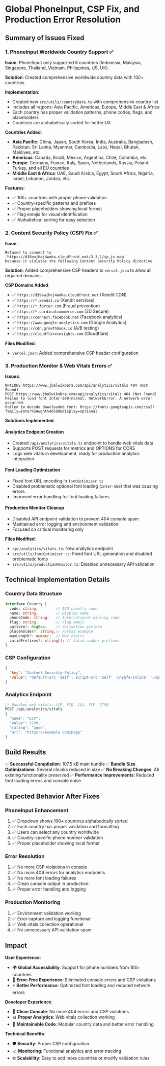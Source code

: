 # Global PhoneInput, CSP Fix, and Production Error Resolution

## Summary of Issues Fixed

### 1. **PhoneInput Worldwide Country Support** ✅
**Issue**: PhoneInput only supported 8 countries (Indonesia, Malaysia, Singapore, Thailand, Vietnam, Philippines, US, UK).

**Solution**: Created comprehensive worldwide country data with 100+ countries.

**Implementation**:
- Created new `src/utils/countryData.ts` with comprehensive country list
- Includes all regions: Asia Pacific, Americas, Europe, Middle East & Africa
- Each country has proper validation patterns, phone codes, flags, and placeholders
- Countries are alphabetically sorted for better UX

**Countries Added**:
- **Asia Pacific**: China, Japan, South Korea, India, Australia, Bangladesh, Pakistan, Sri Lanka, Myanmar, Cambodia, Laos, Nepal, Bhutan, Maldives, etc.
- **Americas**: Canada, Brazil, Mexico, Argentina, Chile, Colombia, etc.
- **Europe**: Germany, France, Italy, Spain, Netherlands, Russia, Poland, Turkey, and all EU countries
- **Middle East & Africa**: UAE, Saudi Arabia, Egypt, South Africa, Nigeria, Israel, Lebanon, Jordan, etc.

**Features**:
- ✅ 100+ countries with proper phone validation
- ✅ Country-specific patterns and prefixes
- ✅ Proper placeholders showing local format
- ✅ Flag emojis for visual identification
- ✅ Alphabetical sorting for easy selection

### 2. **Content Security Policy (CSP) Fix** ✅
**Issue**: 
```
Refused to connect to 'https://d39ewjhej4wmka.cloudfront.net/3.3.1/sp.js.map' 
because it violates the following Content Security Policy directive
```

**Solution**: Added comprehensive CSP headers to `vercel.json` to allow all required domains.

**CSP Domains Added**:
- ✅ `https://d39ewjhej4wmka.cloudfront.net` (Xendit CDN)
- ✅ `https://*.xendit.co` (Xendit services)
- ✅ `https://*.forter.com` (Fraud prevention)
- ✅ `https://*.cardinalcommerce.com` (3D Secure)
- ✅ `https://connect.facebook.net` (Facebook analytics)
- ✅ `https://www.google-analytics.com` (Google Analytics)
- ✅ `https://cdn.growthbook.io` (A/B testing)
- ✅ `https://cloudflareinsights.com` (Cloudflare)

**Files Modified**:
- `vercel.json`: Added comprehensive CSP header configuration

### 3. **Production Monitor & Web Vitals Errors** ✅
**Issues**:
```
OPTIONS https://www.jbalwikobra.com/api/analytics/vitals 404 (Not Found)
POST https://www.jbalwikobra.com/api/analytics/vitals 404 (Not Found)
Failed to load font Inter-500-normal: NetworkError: A network error occurred.
Failed to decode downloaded font: https://fonts.googleapis.com/css2?family=Inter%3Awght%40500&display=optional
```

**Solutions Implemented**:

#### Analytics Endpoint Creation
- Created `/api/analytics/vitals.ts` endpoint to handle web vitals data
- Supports POST requests for metrics and OPTIONS for CORS
- Logs web vitals in development, ready for production analytics integration

#### Font Loading Optimization
- Fixed font URL encoding in `fontOptimizer.ts`
- Disabled problematic optional font loading (`Inter-500`) that was causing errors
- Improved error handling for font loading failures

#### Production Monitor Cleanup
- Disabled API endpoint validation to prevent 404 console spam
- Maintained error logging and environment validation
- Focused on critical monitoring only

**Files Modified**:
- `api/analytics/vitals.ts`: New analytics endpoint
- `src/utils/fontOptimizer.ts`: Fixed font URL generation and disabled problematic fonts
- `src/utils/productionMonitor.ts`: Disabled unnecessary API validation

## Technical Implementation Details

### Country Data Structure
```typescript
interface Country {
  code: string;        // ISO country code
  name: string;        // Display name
  phoneCode: string;   // International dialing code
  flag: string;        // Flag emoji
  pattern?: RegExp;    // Validation pattern
  placeholder?: string;// Format example
  maxLength?: number;  // Max digits
  validPrefixes?: string[]; // Valid number prefixes
}
```

### CSP Configuration
```json
{
  "key": "Content-Security-Policy",
  "value": "default-src 'self'; script-src 'self' 'unsafe-inline' 'unsafe-eval' https://*.xendit.co ...; connect-src 'self' https://d39ewjhej4wmka.cloudfront.net ..."
}
```

### Analytics Endpoint
```typescript
// Handles web vitals: LCP, FID, CLS, FCP, TTFB
POST /api/analytics/vitals
{
  "name": "LCP",
  "value": 1200,
  "rating": "good",
  "url": "https://example.com/page"
}
```

## Build Results

✅ **Successful Compilation**: 107.5 kB main bundle
✅ **Bundle Size Optimizations**: Several chunks reduced in size
✅ **No Breaking Changes**: All existing functionality preserved
✅ **Performance Improvements**: Reduced font loading errors and console noise

## Expected Behavior After Fixes

### PhoneInput Enhancement
1. ✅ Dropdown shows 100+ countries alphabetically sorted
2. ✅ Each country has proper validation and formatting
3. ✅ Users can select any country worldwide
4. ✅ Country-specific phone number validation
5. ✅ Proper placeholder showing local format

### Error Resolution
1. ✅ No more CSP violations in console
2. ✅ No more 404 errors for analytics endpoints  
3. ✅ No more font loading failures
4. ✅ Clean console output in production
5. ✅ Proper error handling and logging

### Production Monitoring
1. ✅ Environment validation working
2. ✅ Error capture and logging functional
3. ✅ Web vitals collection operational
4. ✅ No unnecessary API validation spam

## Impact

**User Experience**:
- 🌍 **Global Accessibility**: Support for phone numbers from 100+ countries
- 🚫 **Error-Free Experience**: Eliminated console errors and CSP violations
- ⚡ **Better Performance**: Optimized font loading and reduced network errors

**Developer Experience**:
- 🧹 **Clean Console**: No more 404 errors and CSP violations
- 📊 **Proper Analytics**: Web vitals collection working
- 🔧 **Maintainable Code**: Modular country data and better error handling

**Technical Benefits**:
- 🛡️ **Security**: Proper CSP configuration
- 📈 **Monitoring**: Functional analytics and error tracking
- 🌐 **Scalability**: Easy to add more countries or modify validation rules
